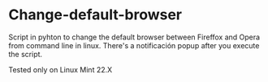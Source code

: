 # Change-default-browser
Script in pyhton to change the default browser between Fireffox and Opera from command line in linux.
There's a notificación popup after you execute the script.

Tested only on Linux Mint 22.X
